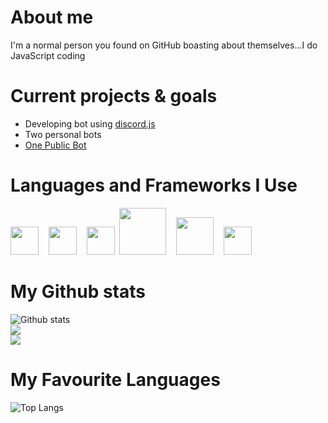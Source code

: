 # About me
I'm a normal person you found on GitHub boasting about themselves...I do JavaScript coding

# Current projects & goals
* Developing bot using [discord.js](https://discordjs.guide/)
* Two personal bots
* [One Public Bot](https://github.com/SpecteraLabs/SpecteraJS)

# Languages and Frameworks I Use
[<img src="https://user-images.githubusercontent.com/84702365/122243720-f6e37f80-cee1-11eb-9d3f-72317d58d538.png" width="45px">](https://developer.mozilla.org/en-US/docs/Web/JavaScript)&nbsp;&nbsp;&nbsp;&nbsp;[<img src="https://cdn.worldvectorlogo.com/logos/nodejs-icon.svg" width="45px">](https://nodejs.org/en/about/)&nbsp;&nbsp;&nbsp;&nbsp;[<img src="https://cdn.discordapp.com/attachments/668460438954049537/854737042679791636/20210616_191229.png" width="45px">](https://developer.mozilla.org/en-US/docs/Web/html)&nbsp;&nbsp;[<img src="https://user-images.githubusercontent.com/84702365/124104150-9cb8f180-da7f-11eb-9fc3-2ac498768612.png" width="75px">](https://v3.vuejs.org)&nbsp;&nbsp;&nbsp;&nbsp;[<img src="https://cdn.discordapp.com/attachments/856894005803483186/860447681020166154/ts-logo-256.png" width="60px">](https://typescriptlang.org)&nbsp;&nbsp;&nbsp;&nbsp;[<img src="https://cdn.discordapp.com/attachments/756113792366018573/863656309593341982/flutter-logo.png" width="45px">](https://flutter.dev/docs/get-started/install)

# My Github stats
![Github stats](https://github-readme-stats.vercel.app/api?username=UndiedGamer&show_icons=true&count_private=true&theme=radical)\
<img src="https://github-readme-streak-stats.herokuapp.com/?user=undiedgamer&layout=compact&theme=radical"/>\
<img src="https://activity-graph.herokuapp.com/graph?username=UndiedGamer&theme=radical"/>

# My Favourite Languages
![Top Langs](https://github-readme-stats.vercel.app/api/top-langs/?username=UndiedGamer&layout=compact&count_private=false&langs_count=8&theme=radical)
